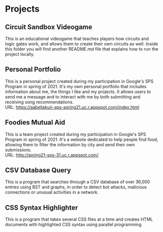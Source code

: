 # Projects
## Circuit Sandbox Videogame
This is an educational videogame that teaches players how circuits and logic gates work, and allows them to create their own circuits as well. Inside this folder you will find another README.md file that explains how to run the project locally.

## Personal Portfolio
This is a personal project created during my participation in Google's SPS Program in spring of 2021. It's my own personal portfolio that includes information about me, the things I like and my projects. It allows users to send me a message and to interact with me by both submitting and receiving song recommendations. <br>
URL: https://aabellakuri-sps-spring21.uc.r.appspot.com/index.html

## Foodies Mutual Aid
This is a team project created during my participation in Google's SPS Program in spring of 2021. It's a website dedicated to help people find food, allowing them to filter the information by city and send their own submissions. <br>
URL: http://spring21-sps-31.uc.r.appspot.com/

## CSV Database Query
This is a program that searches through a CSV database of over 36,000 entries using BST and graphs, in order to detect bot attacks, malicious connections or unusual activities in a network. 

## CSS Syntax Highlighter
This is a program that takes several CSS files at a time and creates HTML documents with highlighted CSS syntax using parallel programming

